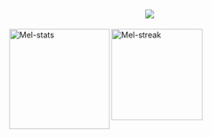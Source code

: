 
<h1 align="center">
  <a href="https://git.io/typing-svg">
    <img src="https://readme-typing-svg.herokuapp.com/?lines=Hello,+There!+👋;This+is+Melissa...;Nice+to+meet+you!&center=true&size=30">
  </a>
</h1>
<div>
  <a href="https://github.com/melissacorrealima">
    <img align="left" alt="Mel-stats" height="180" src="https://github-readme-stats.vercel.app/api?username=melissacorrealima&count_private=true&show_icons=true&theme=radical">
    <img align:"right" alt="Mel-streak" height="164" src="https://github-readme-streak-stats.herokuapp.com?user=melissacorrealima&theme=radical&hide_border=false">
    </div>


